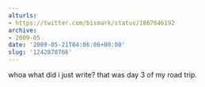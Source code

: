 ```yaml
---
alturls:
- https://twitter.com/bismark/status/1867646192
archive:
- 2009-05
date: '2009-05-21T04:06:06+00:00'
slug: '1242878766'
---
```


whoa what did i just write? that was day 3 of my road trip.

